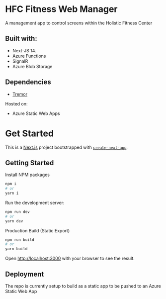 # HFC Fitness Web Manager

A management app to control screens within the Holistic Fitness Center

## Built with:

- Next-JS 14.
- Azure Functions
- SignalR
- Azure Blob Storage

## Dependencies

- [Tremor](https://www.tremor.so/)

Hosted on:

- Azure Static Web Apps

# Get Started

This is a [Next.js](https://nextjs.org/) project bootstrapped with [`create-next-app`](https://github.com/vercel/next.js/tree/canary/packages/create-next-app).

## Getting Started

Install NPM packages

```bash
npm i
# or
yarn i
```

Run the development server:

```bash
npm run dev
# or
yarn dev
```

Production Build (Static Export)

```bash
npm run build
# or
yarn build
```

Open [http://localhost:3000](http://localhost:3000) with your browser to see the result.

## Deployment

The repo is currently setup to build as a static app to be pushed to an Azure Static Web App
